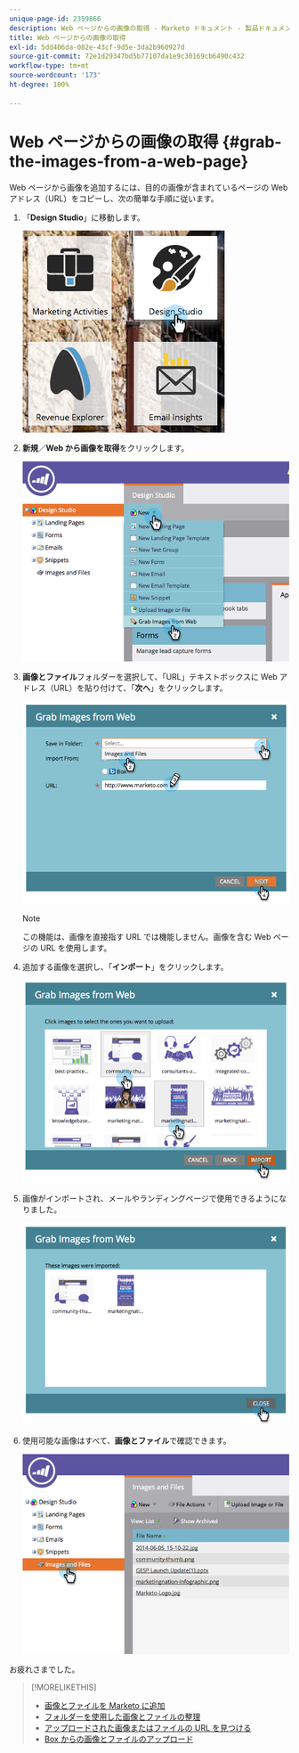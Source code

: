 ```yaml
---
unique-page-id: 2359866
description: Web ページからの画像の取得 - Marketo ドキュメント - 製品ドキュメント
title: Web ページからの画像の取得
exl-id: 5dd406da-082e-43cf-9d5e-3da2b960927d
source-git-commit: 72e1d29347bd5b77107da1e9c30169cb6490c432
workflow-type: tm+mt
source-wordcount: '173'
ht-degree: 100%

---
```


# Web ページからの画像の取得 {#grab-the-images-from-a-web-page}

Web ページから画像を追加するには、目的の画像が含まれているページの Web アドレス（URL）をコピーし、次の簡単な手順に従います。

1. 「**Design Studio**」に移動します。

   ![](assets/designstudio-2.png)

1. **新規**／**Web から画像を取得**&#x200B;をクリックします。

   ![](assets/image2014-9-16-11-3a37-3a46.png)

1. **画像とファイル**&#x200B;フォルダーを選択して、「URL」テキストボックスに Web アドレス（URL）を貼り付けて、「**次へ**」をクリックします。

   ![](assets/image2014-9-16-11-3a37-3a55.png)

   >[!NOTE]
   >
   >この機能は、画像を直接指す URL では機能しません。画像を含む Web ページの URL を使用します。

1. 追加する画像を選択し、「**インポート**」をクリックします。

   ![](assets/image2014-9-16-11-3a38-3a3.png)

1. 画像がインポートされ、メールやランディングページで使用できるようになりました。

   ![](assets/image2014-9-16-11-3a38-3a9.png)

1. 使用可能な画像はすべて、**画像とファイル**&#x200B;で確認できます。

   ![](assets/image2014-9-16-11-3a38-3a18.png)

お疲れさまでした。

>[!MORELIKETHIS]
>
>* [画像とファイルを Marketo に追加](/help/marketo/product-docs/demand-generation/images-and-files/add-images-and-files-to-marketo.md)
>* [フォルダーを使用した画像とファイルの整理](/help/marketo/product-docs/demand-generation/images-and-files/organize-your-images-and-files-using-folders.md)
>* [アップロードされた画像またはファイルの URL を見つける](/help/marketo/product-docs/demand-generation/images-and-files/find-the-url-of-an-uploaded-image-or-file.md)
>* [Box からの画像とファイルのアップロード](/help/marketo/product-docs/demand-generation/images-and-files/upload-images-and-files-from-box.md)

